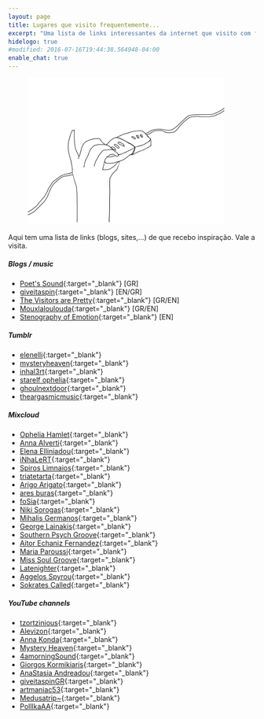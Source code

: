 ```yaml
---
layout: page
title: Lugares que visito frequentemente...
excerpt: "Uma lista de links interessantes da internet que visito com frequência".
hidelogo: true
#modified: 2016-07-16T19:44:38.564948-04:00
enable_chat: true
---
```

<figure>
    <img src="/images/connected.gif" alt="connected-image" class="center non-selectable"/>
</figure>

Aqui tem uma lista de links (blogs, sites,...) de que recebo inspiração. Vale a visita.

##### <i class="fa fa-hand-o-right"></i> Blogs / music

* [Poet's Sound](http://poetssound.blogspot.com/){:target="_blank"}  [GR]
* [giveitaspin](http://www.giveitaspin.gr/){:target="_blank"}  [EN/GR]
* [The Visitors are Pretty](http://thevisitorsarepretty.blogspot.com/){:target="_blank"}  [GR/EN]
* [Mouxlaloulouda](http://mysteryfallsdown.blogspot.com/){:target="_blank"}  [GR/EN]
* [Stenography of Emotion](http://bppremiera.blogspot.com/){:target="_blank"}  [EN]


##### <i class="fa fa-hand-o-right"></i> Tumblr

* [elenelli](http://elenelli.tumblr.com/){:target="_blank"}
* [mysteryheaven](http://mysteryheaven.tumblr.com/){:target="_blank"}
* [inhal3rt](http://inhal3rt.tumblr.com/){:target="_blank"}
* [starelf ophelia](http://elenib.tumblr.com/){:target="_blank"}
* [ghoulnextdoor](http://ghoulnextdoor.tumblr.com/){:target="_blank"}
* [theargasmicmusic](http://theargasmicmusic.tumblr.com/){:target="_blank"}

##### <i class="fa fa-hand-o-right"></i> Mixcloud

* [Ophelia Hamlet](http://www.mixcloud.com/opheliah2o/){:target="_blank"}
* [Anna Alverti](http://www.mixcloud.com/annaalverti102/){:target="_blank"}
* [Elena Elliniadou](http://www.mixcloud.com/elenaelliniadou/){:target="_blank"}
* [iNhaLeRT](http://www.mixcloud.com/iNhaLeRT/){:target="_blank"}
* [Spiros Limnaios](http://www.mixcloud.com/spiros-limnaios/){:target="_blank"}
* [triatetarta](http://www.mixcloud.com/triatetarta/){:target="_blank"}
* [Arigo Arigato](http://www.mixcloud.com/FlyingArigo/){:target="_blank"}
* [ares buras](http://www.mixcloud.com/aresburas/){:target="_blank"}
* [foSia](http://www.mixcloud.com/foSia/){:target="_blank"}
* [Niki Sorogas](http://www.mixcloud.com/electronikaki/){:target="_blank"}
* [Mihalis Germanos](http://www.mixcloud.com/mihalisgermanos/){:target="_blank"}
* [George Lainakis](http://www.mixcloud.com/georgelainakis/){:target="_blank"}
* [Southern Psych Groove](http://www.mixcloud.com/southernpsychgroove/){:target="_blank"}
* [Aitor Echaniz Fernandez](http://www.mixcloud.com/AitorEchaniz/){:target="_blank"}
* [Maria Paroussi](http://www.mixcloud.com/mariaparoussi/){:target="_blank"}
* [Miss Soul Groove](http://www.mixcloud.com/misssoulgroove/){:target="_blank"}
* [Latenighter](http://www.mixcloud.com/athinakis/){:target="_blank"}
* [Aggelos Spyrou](http://www.mixcloud.com/aggelosspyrou/){:target="_blank"}
* [Sokrates Called](http://www.mixcloud.com/anartcalled/){:target="_blank"}

##### <i class="fa fa-hand-o-right"></i> YouTube channels

* [tzortzinious](https://www.youtube.com/channel/UC-cSXjGlG90Gw8VDTwsL06g){:target="_blank"}
* [Alevizon](https://www.youtube.com/channel/UCDUmKobggGUPVz6A8x2qGdg){:target="_blank"}
* [Anna Konda](https://www.youtube.com/channel/UCRwxlqapFLv9EIrzOQ0aN1g){:target="_blank"}
* [Mystery Heaven](https://www.youtube.com/channel/UChzWjhoTgEQ-ZS5XgOPqh_w){:target="_blank"}
* [4amorningSound](https://www.youtube.com/channel/UCFrs8JxdLeShe70zNK1Mh6w){:target="_blank"}
* [Giorgos Kormikiaris](https://www.youtube.com/channel/UCfG0OT2N2yi9bSBBrMAK2QQ){:target="_blank"}
* [AnaStasia Andreadou](https://www.youtube.com/channel/UCGJY9mpHcjJzuysndfP2oyw){:target="_blank"}
* [giveitaspinGR](https://www.youtube.com/channel/UCwbpco8zYrok1i6zxGqkyEg){:target="_blank"}
* [artmaniac53](https://www.youtube.com/channel/UCeI2O8GIPsjdI8pWyic-Xww){:target="_blank"}
* [Medusatrip~](https://www.youtube.com/channel/UCAjayTXVwboR6dAt1Ev2yFA){:target="_blank"}
* [PolllkaAA](https://www.youtube.com/channel/UCExkJGfeeMmJvjmC_Eajt1Q){:target="_blank"}
